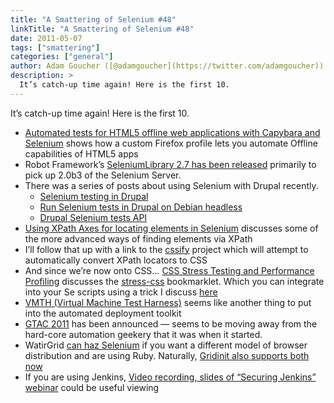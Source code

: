 ```yaml
---
title: "A Smattering of Selenium #48"
linkTitle: "A Smattering of Selenium #48"
date: 2011-05-07
tags: ["smattering"]
categories: ["general"]
author: Adam Goucher ([@adamgoucher](https://twitter.com/adamgoucher))
description: >
  It’s catch-up time again! Here is the first 10.
---
```


It’s catch-up time again! Here is the first 10.

*   [Automated tests for HTML5 offline web applications with Capybara and Selenium](http://spin.atomicobject.com/2011/04/29/automated-tests-for-html5-offline-web-applications-with-capybara-and-selenium) shows how a custom Firefox profile lets you automate Offline capabilities of HTML5 apps
*   Robot Framework’s [SeleniumLibrary 2.7 has been released](http://code.google.com/p/robotframework-seleniumlibrary/wiki/ReleaseNotes27) primarily to pick up 2.0b3 of the Selenium Server.
*   There was a series of posts about using Selenium with Drupal recently.
    *   [Selenium testing in Drupal](http://ygerasimov.com/integrating-selenium-to-drupal-simpletest-framework)
    *   [Run Selenium tests in Drupal on Debian headless](http://ygerasimov.com/run-selenium-tests-drupal-on-debian-headless)
    *   [Drupal Selenium tests API](http://ygerasimov.com/drupal-selenium-tests-api)
*   [Using XPath Axes for locating elements in Selenium](http://unmesh.wordpress.com/2011/04/22/using-xpath-axes-for-locating-elements-in-selenium/) discusses some of the more advanced ways of finding elements via XPath
*   I’ll follow that up with a link to the [cssify](https://github.com/santiycr/cssify) project which will attempt to automatically convert XPath locators to CSS
*   And since we’re now onto CSS… [CSS Stress Testing and Performance Profiling](http://andy.edinborough.org/CSS-Stress-Testing-and-Performance-Profiling) discusses the [stress-css](https://github.com/andyedinborough/stress-css) bookmarklet. Which you can integrate into your Se scripts using a trick I discuss [here](http://element34.ca/blog/dom-monster-and-selenium)
*   [VMTH (Virtual Machine Test Harness)](https://github.com/gregretkowski/vmth/) seems like another thing to put into the automated deployment toolkit
*   [GTAC 2011](http://googletesting.blogspot.com/2011/04/gtac-2011-cloudy-with-chance-of-tests.html) has been announced — seems to be moving away from the hard-core automation geekery that it was when it started.
*   WatirGrid [can haz Selenium](http://altentee.com/blogs/2011/watirgrid-1-0-6-released-can-haz-selenium/) if you want a different model of browser distribution and are using Ruby. Naturally, [Gridinit also supports both now](http://gridinit.com/public/examples)
*   If you are using Jenkins, [Video recording, slides of “Securing Jenkins” webinar](http://blog.cloudbees.com/2011/04/tgif-gift-video-recording-slides-of.html) could be useful viewing